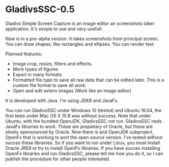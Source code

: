 # GladivsSSC-0.5
Gladivs Simple Screen Capture is an image editor an screenshots taker application. It's simple to use and very usefull.

Now is in a pre-alpha version. It takes screenshots from principal screen. You can draw shapes, like rectangles and ellipses.
You can render text. 

Planned features:

  - Image crop, resize, filters and effects.
  - More types of figures
  - Export in many formats
  - Formatted file type to save all raw data that can be edited later. This is a custom file format to save all work.
  - Open and edit extern images (Work like an image editor)

It is developed with Java. I'm using JDK8 and JavaFx.

You can run GladivsSSC under Windows 10 (tested) and Ubuntu 16.04, the first tests under Mac OS X 10.8 was without success. 
Note that under Ubuntu, with the bundled OpenJDK, GladivsSSC not run. GladivsSSC neds JavaFx libraries to work. These are
propietary of Oracle, but these are slowly opensourced by Oracle. Now there is and OpenJDK subproject, OpenFx that is working 
to port the open source version. I've tested without succes these librairies. So if you want to run under Linux, you must install
Oracle JRE8 or try to install OpenFx libraries. If you have succes installing OpenFx libraries and run GladivsSSC, please tell me
how you do it, so I can publish the procedure for other people interested.


